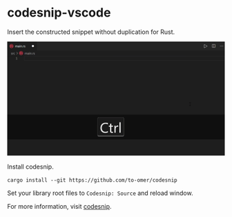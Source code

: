 # codesnip-vscode

Insert the constructed snippet without duplication for Rust.

![Demo](./gcd-lcm.gif)

Install codesnip.
```
cargo install --git https://github.com/to-omer/codesnip
```

Set your library root files to `Codesnip: Source` and reload window.

For more information, visit [codesnip](https://github.com/to-omer/codesnip).

